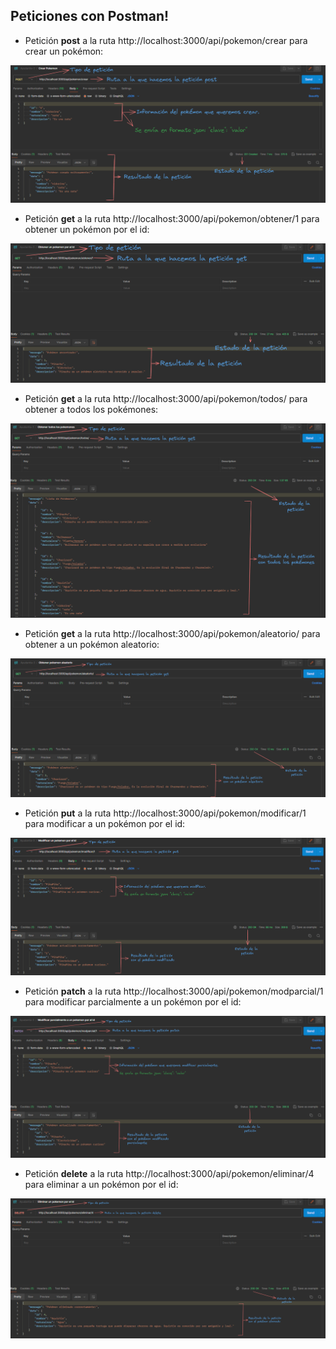 
## Peticiones con Postman!

- Petición **post** a la ruta http://localhost:3000/api/pokemon/crear para crear un pokémon:

![crearpokemon.png](../../images/peticion-post-crear-pokemon.png)

- Petición **get** a la ruta http://localhost:3000/api/pokemon/obtener/1 para obtener un pokémon por el id:

![obtenerpokemonid.png](../../images/peticion-get-obtener-pokemon-id.png)

- Petición **get** a la ruta http://localhost:3000/api/pokemon/todos/ para obtener a todos los pokémones:

![obtenerpokemones.png](../../images/peticion-get-obtener-todos-los-pokemones.png)

- Petición **get** a la ruta http://localhost:3000/api/pokemon/aleatorio/ para obtener a un pokémon aleatorio:

![obtenerpokemonaleatorio.png](../../images/peticion-get-obtener-pokemon-aleatorio.png)

- Petición **put** a la ruta http://localhost:3000/api/pokemon/modificar/1 para modificar a un pokémon por el id:

![modificarpokemon.png](../../images/peticion-put-modificar-un-pokemon.png)

- Petición **patch** a la ruta http://localhost:3000/api/pokemon/modparcial/1 para modificar parcialmente a un pokémon por el id:

![modificarparcialpokemon.png](../../images/peticion-patch-modificar-parcialmente-un-pokemon.png)

- Petición **delete** a la ruta http://localhost:3000/api/pokemon/eliminar/4 para eliminar a un pokémon por el id:

![eliminarpokemon.png](../../images/peticion-delete-pokemon-por-id.png)